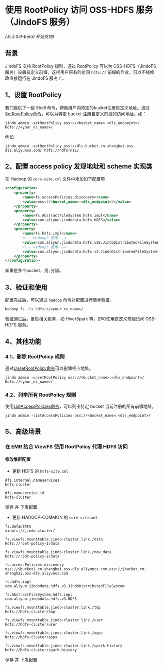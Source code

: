 # 使用 RootPolicy 访问 OSS-HDFS 服务（JindoFS 服务）
*(从 5.0.0-beta1 开始支持)*


## 背景

JindoFS 支持 RootPolicy 规则，通过 RootPolicy 可以为 OSS-HDFS（JindoFS 服务）设置自定义前缀，这样用户原有的访问 `hdfs://` 前缀的作业，可以不经修改直接运行在 JindoFS 服务上。

## 1、设置 RootPolicy
我们提供了一组 Shell 命令，帮助用户向特定的bucket注册自定义地址。通过[SetRootPolicy命令](jindofs_dls_shell_howto.md#setrootpolicy_cmd)，可以为特定 bucket 注册自定义前缀的访问地址。如：

```shell
jindo admin -setRootPolicy oss://<bucket_name>.<dls_endpoint>/ hdfs://<your_ns_name>/
```

例如
````shell
jindo admin -setRootPolicy oss://dls-bucket.cn-shanghai.oss-dls.aliyuncs.com/ hdfs://hdfs-ns1/
````

## 2、配置 access policy 发现地址和 scheme 实现类
在 Hadoop 的 `core-site.xml` 文件中添加如下配置项
```xml
<configuration>
    <property>
        <name>fs.accessPolicies.discovery</name>
        <value>oss://<bucket_name>.<dls_endpoint>/</value>
    </property>
    <property>
        <name>fs.AbstractFileSystem.hdfs.impl</name>
        <value>com.aliyun.jindodata.hdfs.HDFS</value>
    </property>
    <property>
        <name>fs.hdfs.impl</name>
        <!-- Hadoop2 使用 -->
        <value>com.aliyun.jindodata.hdfs.v28.JindoDistributedFileSystem</value>
        <!-- Hadoop3 使用 -->
        <value>com.aliyun.jindodata.hdfs.v3.JindoDistributedFileSystem</value>
    </property>
</configuration>
```
如果是多个bucket，用`,`分隔。

## 3、验证和使用

配置完成后，可以通过 `hadoop` 命令对配置进行简单验证。

```shell
hadoop fs -ls hdfs://<your_ns_name>/
```

验证通过后，重启相关服务，如 Hive/Spark 等，即可使用自定义前缀访问 OSS-HDFS 服务。

## 4、其他功能

### 4.1、删除 RootPolicy 规则
通过[UnsetRootPolicy命令](jindofs_dls_shell_howto.md#unsetrootpolicy_cmd)可以删除相应地址。
```shell
jindo admin -unsetRootPolicy oss://<bucket_name>.<dls_endpoint>/ hdfs://<your_ns_name>/
```

### 4.2、列举所有 RootPolicy 规则
使用[ListAccessPolicies命令](jindofs_dls_shell_howto.md#listaccesspolicies_cmd)，可以列出特定 bucket 当前注册的所有前缀地址。
```shell
jindo admin -listAccessPolicies oss://<bucket_name>.<dls_endpoint>/
```

## 5、高级场景

### 在 EMR 结合 ViewFS 使用 RootPolicy 代理 HDFS 访问

#### 修改集群配置

* 更新 HDFS 的 `hdfs-site.xml`

````
dfs.internal.nameservices
hdfs-cluster

dfs.nameservice.id
hdfs-cluster
````

保存 并 下发配置

* 更新 HADOOP-COMMON 的 `core-site.xml`

````
fs.defaultFS
viewfs://jindo-cluster/

fs.viewfs.mounttable.jindo-cluster.link./data
hdfs://root-policy-1/data

fs.viewfs.mounttable.jindo-cluster.link./new_data
hdfs://root-policy-2/data

fs.accessPolicies.discovery	
oss://$bucket1.cn-shanghai.oss-dls.aliyuncs.com,oss://$bucket.cn-shanghai.oss-dls.aliyuncs.com

fs.hdfs.impl
com.aliyun.jindodata.hdfs.v3.JindoDistributedFileSystem

fs.AbstractFileSystem.hdfs.impl
com.aliyun.jindodata.hdfs.v3.HDFS

fs.viewfs.mounttable.jindo-cluster.link./tmp
hdfs://hdfs-cluster/tmp

fs.viewfs.mounttable.jindo-cluster.link./user
hdfs://hdfs-cluster/user

fs.viewfs.mounttable.jindo-cluster.link./apps
hdfs://hdfs-cluster/apps

fs.viewfs.mounttable.jindo-cluster.link./spark-history
hdfs://hdfs-cluster/spark-history
````

保存 并 下发配置
